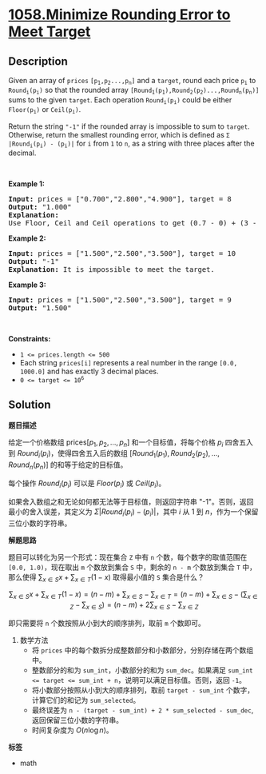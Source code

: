 # [1058.Minimize Rounding Error to Meet Target](https://leetcode.com/problems/minimize-rounding-error-to-meet-target/description/)

## Description

<p>Given an array of <code>prices</code> <code>[p<sub>1</sub>,p<sub>2</sub>...,p<sub>n</sub>]</code> and a <code>target</code>, round each price <code>p<sub>i</sub></code> to <code>Round<sub>i</sub>(p<sub>i</sub>)</code> so that the rounded array <code>[Round<sub>1</sub>(p<sub>1</sub>),Round<sub>2</sub>(p<sub>2</sub>)...,Round<sub>n</sub>(p<sub>n</sub>)]</code> sums to the given <code>target</code>. Each operation <code>Round<sub>i</sub>(p<sub>i</sub>)</code> could be either <code>Floor(p<sub>i</sub>)</code> or <code>Ceil(p<sub>i</sub>)</code>.</p>

<p>Return the string <code>&quot;-1&quot;</code> if the rounded array is impossible to sum to <code>target</code>. Otherwise, return the smallest rounding error, which is defined as <code>&Sigma; |Round<sub>i</sub>(p<sub>i</sub>) - (p<sub>i</sub>)|</code> for <italic><code>i</code></italic> from <code>1</code> to <italic><code>n</code></italic>, as a string with three places after the decimal.</p>

<p>&nbsp;</p>
<p><strong class="example">Example 1:</strong></p>

<pre>
<strong>Input:</strong> prices = [&quot;0.700&quot;,&quot;2.800&quot;,&quot;4.900&quot;], target = 8
<strong>Output:</strong> &quot;1.000&quot;
<strong>Explanation:</strong>
Use Floor, Ceil and Ceil operations to get (0.7 - 0) + (3 - 2.8) + (5 - 4.9) = 0.7 + 0.2 + 0.1 = 1.0 .
</pre>

<p><strong class="example">Example 2:</strong></p>

<pre>
<strong>Input:</strong> prices = [&quot;1.500&quot;,&quot;2.500&quot;,&quot;3.500&quot;], target = 10
<strong>Output:</strong> &quot;-1&quot;
<strong>Explanation:</strong> It is impossible to meet the target.
</pre>

<p><strong class="example">Example 3:</strong></p>

<pre>
<strong>Input:</strong> prices = [&quot;1.500&quot;,&quot;2.500&quot;,&quot;3.500&quot;], target = 9
<strong>Output:</strong> &quot;1.500&quot;
</pre>

<p>&nbsp;</p>
<p><strong>Constraints:</strong></p>

<ul>
  <li><code>1 &lt;= prices.length &lt;= 500</code></li>
  <li>Each string&nbsp;<code>prices[i]</code> represents a real number in the range <code>[0.0, 1000.0]</code> and has exactly 3 decimal places.</li>
  <li><code>0 &lt;= target &lt;= 10<sup>6</sup></code></li>
</ul>

## Solution

**题目描述**

给定一个价格数组 $\text{prices}[p_1,p_2,...,p_n]$ 和一个目标值，将每个价格 $p_i$ 四舍五入到 $Round_i(p_i)$，使得四舍五入后的数组 $[Round_1(p_1),Round_2(p_2),...,Round_n(p_n)]$ 的和等于给定的目标值。

每个操作 $Round_i(p_i)$ 可以是 $Floor(p_i)$ 或 $Ceil(p_i)$。

如果舍入数组之和无论如何都无法等于目标值，则返回字符串 "-1"。否则，返回最小的舍入误差，其定义为 $\Sigma |Round_i(p_i) - (p_i)|$，其中 $i$ 从 $1$ 到 $n$，作为一个保留三位小数的字符串。

**解题思路**

题目可以转化为另一个形式：现在集合 `Z` 中有 `n` 个数，每个数字的取值范围在 `[0.0, 1.0)`，现在取出 `m` 个数放到集合 `S` 中，剩余的 `n - m` 个数放到集合 `T` 中，那么使得 $\sum_{x \in S} x + \sum_{x \in T} (1 - x)$ 取得最小值的 `S` 集合是什么？

$$\sum_{x \in S} x + \sum_{x \in T} (1 - x) = (n-m) + \sum_{x \in S} - \sum_{x \in T} = (n-m) + \sum_{x \in S} - (\sum_{x \in Z} - \sum_{x \in S}) = (n-m) + 2 \sum_{x \in S} - \sum_{x \in Z}$$

即只需要将 `n` 个数按照从小到大的顺序排列，取前 `m` 个数即可。

1. 数学方法
   - 将 `prices` 中的每个数拆分成整数部分和小数部分，分别存储在两个数组中。
   - 整数部分的和为 `sum_int`，小数部分的和为 `sum_dec`。如果满足 `sum_int <= target <= sum_int + n`，说明可以满足目标值。否则，返回 `-1`。
   - 将小数部分按照从小到大的顺序排列，取前 `target - sum_int` 个数字，计算它们的和记为 `sum_selected`。
   - 最终误差为 `n - (target - sum_int) + 2 * sum_selected - sum_dec`, 返回保留三位小数的字符串。
   - 时间复杂度为 $O(n \log n)$。

**标签**

- math
